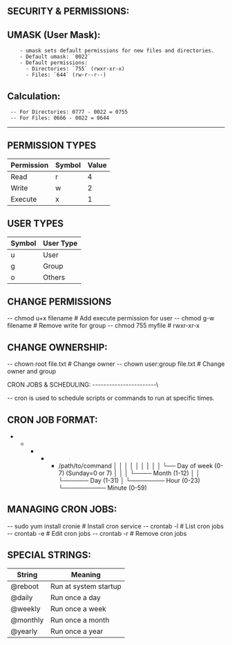  SECURITY & PERMISSIONS:
 -----------------------


UMASK (User Mask):
-----------------

        - umask sets default permissions for new files and directories.
        - Default umask: `0022`
        - Default permissions:  
          - Directories: `755` (rwxr-xr-x)  
          - Files: `644` (rw-r--r--)  

Calculation:
------------

     -- For Directories: 0777 - 0022 = 0755
     -- For Files: 0666 - 0022 = 0644


---

## PERMISSION TYPES

| Permission | Symbol | Value |
|------------|--------|-------|
| Read       | r      | 4     |
| Write      | w      | 2     |
| Execute    | x      | 1     |



## USER TYPES

| Symbol | User Type |
|--------|-----------|
| u      | User      |
| g      | Group     |
| o      | Others    |



## CHANGE PERMISSIONS


-- chmod u+x filename   # Add execute permission for user
-- chmod g-w filename   # Remove write for group
-- chmod 755 myfile     # rwxr-xr-x

CHANGE OWNERSHIP:
-----------------

-- chown root file.txt          # Change owner
-- chown user:group file.txt    # Change owner and group

CRON JOBS & SCHEDULING:
-----------------------\

-- cron is used to schedule scripts or commands to run at specific times.

CRON JOB FORMAT:
----------------
* * * * * /path/to/command
│ │ │ │ │
│ │ │ │ └── Day of week (0-7) (Sunday=0 or 7)
│ │ │ └──── Month (1-12)
│ │ └────── Day (1-31)
│ └──────── Hour (0-23)
└────────── Minute (0-59)

MANAGING CRON JOBS:
-------------------
-- sudo yum install cronie       # Install cron service
-- crontab -l                    # List cron jobs
-- crontab -e                    # Edit cron jobs
-- crontab -r                    # Remove cron jobs

SPECIAL STRINGS:
-----------------

| String   | Meaning               |
| -------- | --------------------- |
| @reboot  | Run at system startup |
| @daily   | Run once a day        |
| @weekly  | Run once a week       |
| @monthly | Run once a month      |
| @yearly  | Run once a year       |





